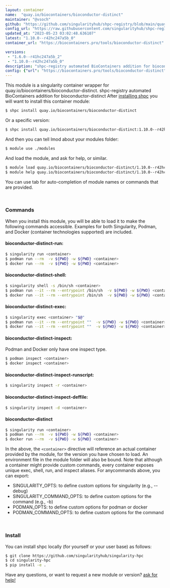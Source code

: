 ```yaml
---
layout: container
name:  "quay.io/biocontainers/bioconductor-distinct"
maintainer: "@vsoch"
github: "https://github.com/singularityhub/shpc-registry/blob/main/quay.io/biocontainers/bioconductor-distinct/container.yaml"
config_url: "https://raw.githubusercontent.com/singularityhub/shpc-registry/main/quay.io/biocontainers/bioconductor-distinct/container.yaml"
updated_at: "2023-05-23 03:02:48.636107"
latest: "1.10.0--r42hc247a5b_0"
container_url: "https://biocontainers.pro/tools/bioconductor-distinct"

versions:
 - "1.6.0--r41hc247a5b_2"
 - "1.10.0--r42hc247a5b_0"
description: "shpc-registry automated BioContainers addition for bioconductor-distinct"
config: {"url": "https://biocontainers.pro/tools/bioconductor-distinct", "maintainer": "@vsoch", "description": "shpc-registry automated BioContainers addition for bioconductor-distinct", "latest": {"1.10.0--r42hc247a5b_0": "sha256:586889d983ef45d30915d5a2e520de60b270f33896257718c80ebf060c100f6a"}, "tags": {"1.6.0--r41hc247a5b_2": "sha256:30688b1389360b9eda0606d2868bda169ff893f0d77ee6b96569c92429848869", "1.10.0--r42hc247a5b_0": "sha256:586889d983ef45d30915d5a2e520de60b270f33896257718c80ebf060c100f6a"}, "docker": "quay.io/biocontainers/bioconductor-distinct"}
---
```


This module is a singularity container wrapper for quay.io/biocontainers/bioconductor-distinct.
shpc-registry automated BioContainers addition for bioconductor-distinct
After [installing shpc](#install) you will want to install this container module:


```bash
$ shpc install quay.io/biocontainers/bioconductor-distinct
```

Or a specific version:

```bash
$ shpc install quay.io/biocontainers/bioconductor-distinct:1.10.0--r42hc247a5b_0
```

And then you can tell lmod about your modules folder:

```bash
$ module use ./modules
```

And load the module, and ask for help, or similar.

```bash
$ module load quay.io/biocontainers/bioconductor-distinct/1.10.0--r42hc247a5b_0
$ module help quay.io/biocontainers/bioconductor-distinct/1.10.0--r42hc247a5b_0
```

You can use tab for auto-completion of module names or commands that are provided.

<br>

### Commands

When you install this module, you will be able to load it to make the following commands accessible.
Examples for both Singularity, Podman, and Docker (container technologies supported) are included.

#### bioconductor-distinct-run:

```bash
$ singularity run <container>
$ podman run --rm  -v ${PWD} -w ${PWD} <container>
$ docker run --rm  -v ${PWD} -w ${PWD} <container>
```

#### bioconductor-distinct-shell:

```bash
$ singularity shell -s /bin/sh <container>
$ podman run --it --rm --entrypoint /bin/sh  -v ${PWD} -w ${PWD} <container>
$ docker run --it --rm --entrypoint /bin/sh  -v ${PWD} -w ${PWD} <container>
```

#### bioconductor-distinct-exec:

```bash
$ singularity exec <container> "$@"
$ podman run --it --rm --entrypoint ""  -v ${PWD} -w ${PWD} <container> "$@"
$ docker run --it --rm --entrypoint ""  -v ${PWD} -w ${PWD} <container> "$@"
```

#### bioconductor-distinct-inspect:

Podman and Docker only have one inspect type.

```bash
$ podman inspect <container>
$ docker inspect <container>
```

#### bioconductor-distinct-inspect-runscript:

```bash
$ singularity inspect -r <container>
```

#### bioconductor-distinct-inspect-deffile:

```bash
$ singularity inspect -d <container>
```



#### bioconductor-distinct

```bash
$ singularity run <container>
$ podman run --rm  -v ${PWD} -w ${PWD} <container>
$ docker run --rm  -v ${PWD} -w ${PWD} <container>
```


In the above, the `<container>` directive will reference an actual container provided
by the module, for the version you have chosen to load. An environment file in the
module folder will also be bound. Note that although a container
might provide custom commands, every container exposes unique exec, shell, run, and
inspect aliases. For anycommands above, you can export:

 - SINGULARITY_OPTS: to define custom options for singularity (e.g., --debug)
 - SINGULARITY_COMMAND_OPTS: to define custom options for the command (e.g., -b)
 - PODMAN_OPTS: to define custom options for podman or docker
 - PODMAN_COMMAND_OPTS: to define custom options for the command

<br>

### Install

You can install shpc locally (for yourself or your user base) as follows:

```bash
$ git clone https://github.com/singularityhub/singularity-hpc
$ cd singularity-hpc
$ pip install -e .
```

Have any questions, or want to request a new module or version? [ask for help!](https://github.com/singularityhub/singularity-hpc/issues)